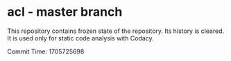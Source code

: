 # acl - master branch

This repository contains frozen state of the repository.
Its history is cleared. It is used only for static code
analysis with Codacy.

Commit Time: 1705725698